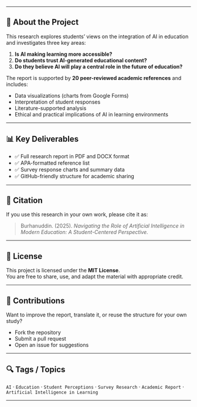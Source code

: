 
---

## 📑 About the Project

This research explores students’ views on the integration of AI in education and investigates three key areas:
1. **Is AI making learning more accessible?**
2. **Do students trust AI-generated educational content?**
3. **Do they believe AI will play a central role in the future of education?**

The report is supported by **20 peer-reviewed academic references** and includes:
- Data visualizations (charts from Google Forms)
- Interpretation of student responses
- Literature-supported analysis
- Ethical and practical implications of AI in learning environments

---

## 📊 Key Deliverables

- ✅ Full research report in PDF and DOCX format  
- ✅ APA-formatted reference list  
- ✅ Survey response charts and summary data  
- ✅ GitHub-friendly structure for academic sharing  

---

## 🔖 Citation

If you use this research in your own work, please cite it as:

> Burhanuddin. (2025). *Navigating the Role of Artificial Intelligence in Modern Education: A Student-Centered Perspective.*

---

## 📜 License

This project is licensed under the **MIT License**.  
You are free to share, use, and adapt the material with appropriate credit.

---

## 🤝 Contributions

Want to improve the report, translate it, or reuse the structure for your own study?

- Fork the repository  
- Submit a pull request  
- Open an issue for suggestions

---

## 🔍 Tags / Topics

`AI` · `Education` · `Student Perceptions` · `Survey Research` · `Academic Report` · `Artificial Intelligence in Learning`

---
